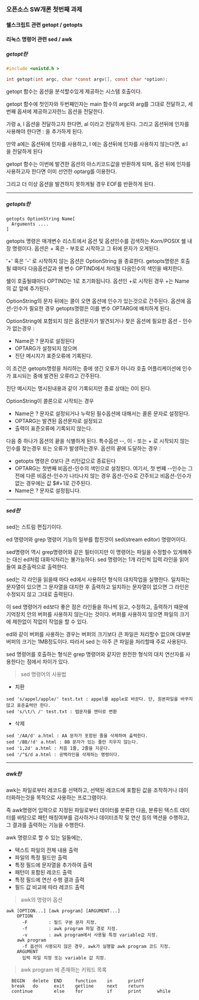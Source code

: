 ### 오픈소스 SW개론 첫번째 과제

#### 쉘스크립트 관련 getopt / getopts 

#### 리눅스 명령어 관련 sed / awk


##### getopt란

```c
#include <unistd.h >

int getopt(int argc, char *const argv[], const char *option);
```

getopt 함수는 옵션을 분석할수있게 제공하는 시스템 호출이다.

getopt 함수에 첫인자와 두번째인자는 main 함수의 argc와 arg를 그대로 전달하고, 세번째 옵셔에 제공하고자한느 옵션을 전달한다.

가령 a, l 옵션을 전달하고자 한다면, al 이라고 전달하게 된다. 그리고 옵션뒤에 인자를 사용해야 한다면 : 을 추가하게 된다.

만약 a에는 옵션뒤에 인자를 사용하고, l 에는 옵션뒤에 인자를 사용하지 않는다면, a:l 을 전달하게 된다



getopt 함수는 이번에 발견한 옵션의 아스키코드값을 반환하게 되며, 옵션 뒤에 인자를 사용하고자 한다면 이미 선언한 optarg를 이용한다.

그리고 더 이상 옵션을 발견하지 못하게될 경우 EOF를 반환하게 된다.


-------------------------


##### getopts란


```
getopts OptionString Name[
  Arguments ....
]
```

getopts 명령은 매개변수 리스트에서 옵션 및 옵션인수를 검색하는 Korn/POSIX 쉘 내장 명령이다. 옵션은 + 혹은 - 부호로 시작하고 그 뒤에 문자가 오게된다.

'+' 혹은 '-' 로 시작하지 않는 옵션은 OptionString 을 종료한다. getopts명령은 호출될 떄마다 다음옵션값과 쉔 변수 OPTIND에서 처리될 다음인수의 색인을 배치한다.

쉘이 호출될떄마다 OPTIND는 1로 초기화됩니다. 옵션인 +로 시작된 경우 +는 Name의 값 앞에 추가된다.


OptionString의 문자 뒤에는 콜이 오면 옵션에 인수가 있는것으로 간주된다. 옵션에 옵션-인수가 필요한 경우 getopts명령은 이를 변수 OPTARG에 배치하게 된다.

OptionString에 포함되지 않은 옵션문자가 발견되거나 찾은 옵션에 필요한 옵션 - 인수가 없는경우  :  
  * Name은 ? 문자로 설정된다
  * OPTARG가 설정되지 않으며
  * 진단 메시지가 표준오류에 기록된다.

이 조건은 getopts명령을 처리하는 중에 생긴 오류가 아니라 호출 어플리케이션에 인수가 표시되는 중에 발견된 오류라고 간주된다.

진단 메시지는 명시된내용과 같이 기록되지만 종료 상태는 0이 된다.

OptionString이 콜론으로 시작되는 경우
  * Name은 ? 문자로 설정되거나 누락된 필수옵션에 대해서는 콜론 문자로 설정된다.
  * OPTARG는 발견된 옵션문자로 설정되고
  * 출력이 표준오류에 기록되지 않는다.


  
다음 중 하나가 옵션의 끝을 식별하게 된다. 특수옵션 --, 이 - 또는 + 로 시작되지 않는 인수를 찾는경우 또는 오류가 발생하는경우.
옵션의 끝에 도달하는 경우 :
  * getopts 명령은 0보다 큰 리턴값으로 종료된다
  * OPTARG는 첫번째 비옵션-인수의 색인으로 설정된다. 여기서, 첫 번쨰 --인수는 그 전에 다른 비옵션-인수가 나타나지 않는 경우 옵션-인수로 간주되고 비옵션-인수가 없는 경우에는 값 $#+1로 간주된다.
  * Name은 ? 문자로 설정됩니다.

--------------------------------------

##### sed란

sed는 스트림 편집기이다.

ed 명령어와 grep 명령어 기능의 일부를 합친것이 sed(stream editor) 명령어이다.

sed명령어 역시 grep명령어와 같은 필터이지만 이 명령어는 파일을 수정할수 있게해주는 대신 ed처럼 대화식처리는 불가능하다. sed 명령어는 1개 라인씩 입력 라인을 읽어들여 표준출력으로 출력한다.


sed는 각 라인을 읽을때 마다 ed에서 사용하던 형식의 대치작업을 실행한다. 일치하는 문자열이 있으면 그 문자열을 대치한 후 출력하고 일치하는 문자열이 없으면 그 라인은 수정되지 않고 그대로 출력된다.


이 sed 명령어가 ed보다 좋은 점은 라인들을 하나씩 읽고, 수정하고, 출력하기 때문에 기억장치 안의 버퍼를 사용하지 않는다는 것이다. 버퍼를 사용하지 않으면 파일의 크기에 제한없이 작없이 작업을 할 수 있다. 

ed와 같이 버퍼를 사용하는 경우는 버퍼의 크기보다 큰 파일은 처리할수 없으며 대부분 버퍼의 크기는 1MB정도이다. 따라서 sed 는 아주 큰 파일을 처리할때 주로 사용된다.

sed 명령어를 호출하는 형식은 grep 명령어와 같지만 완전한 형식의 대치 연산자를 사용한다는 점에서 차이가 있다.

> sed 명령어의 사용법

  * 치환
  ```
  sed 's/appel/apple/' test.txt : appel를 apple로 바꾼다. 단, 원본파일을 바꾸지 않고 표준출력만 한다.
  sed 's/\t/\ /' test.txt : 탭문자를 엔터로 변환
  ```
 
 * 삭제
  ```
  sed '/AA/d' a.html : AA 문자가 포함된 줄을 삭제하여 출력한다.
  sed '/BB/!d' a.html : BB 문자가 있는 줄만 지우지 않는다.
  sed '1,2d' a.html : 처음 1줄, 2줄을 지운다.
  sed '/^$/d a.html : 공백라인을 삭제하는 명령이다.
  ```

--------------------------------------

##### awk란

awk는 파일로부터 레코드를 선택하고, 선택된 레코드에 포함된 값을 조작하거나 데이터화하는것을 목적으로 사용하는 프로그램이다. 

즉 awk명령어 입력으로 지정된 파일로부터 데이터를 분류한 다음, 분류된 텍스트 데이터를 바탕으로 패턴 매칭여부를 검사하거나 데이터조작 및 연산 등의 액션을 수행하고, 그 결과를 출력하는 기능을 수행한다.

awk 명령으로 할 수 있는 일들에는,
  * 텍스트 파일의 전체 내용 출력
  * 파일의 특정 필드만 출력
  * 특정 필드에 문자열을 추가하여 출력
  * 패턴이 포함된 레코드 출력
  * 특정 필드에 연산 수행 결과 출력
  * 필드 값 비교에 따라 레코드 출력

> awk의 명령어 옵션
  ```
  awk [OPTION...] [awk program] [ARGUMENT...]
      OPTION
        -F        : 필드 구분 문자 지정.
        -f        : awk program 파일 경로 지정.
        -v        : awk program에서 사용될 특정 variable값 지정.
      awk program
        -f 옵션이 사용되지 않은 경우, awk가 실행할 awk program 코드 지정.
      ARGUMENT
        입력 파일 지정 또는 variable 값 지정.
  ```
  
  > awk program 에 존재하는 키워드 목록
  
  ```
    BEGIN   delete  END     function    in      printf
    break   do      exit    getline     next    return
    continue        else    for         if      print      while
  ```
  
  
